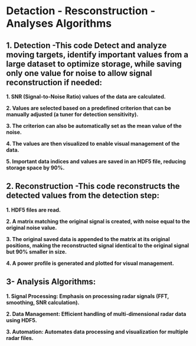 # Detaction - Resconstruction - Analyses Algorithms
## 1. Detection -This code Detect and analyze moving targets, identify important values from a large dataset to optimize storage, while saving only one value for noise to allow signal reconstruction if needed:

  **1. SNR (Signal-to-Noise Ratio) values of the data are calculated.**

  **2. Values are selected based on a predefined criterion that can be manually adjusted (a tuner for detection sensitivity).**

  **3. The criterion can also be automatically set as the mean value of the noise.**

  **4. The values are then visualized to enable visual management of the data.**

  **5. Important data indices and values are saved in an HDF5 file, reducing storage space by 90%.**

## 2. Reconstruction -This code reconstructs the detected values from the detection step:

 **1. HDF5 files are read.**

 **2. A matrix matching the original signal is created, with noise equal to the original noise value.**

 **3. The original saved data is appended to the matrix at its original positions, making the reconstructed signal identical to the original signal but 90% smaller in size.**

 **4. A power profile is generated and plotted for visual management.**

## 3- Analysis Algorithms:

 **1. Signal Processing: Emphasis on processing radar signals (FFT, smoothing, SNR calculation).**
 
 **2. Data Management: Efficient handling of multi-dimensional radar data using HDF5.**
 
 **3. Automation: Automates data processing and visualization for multiple radar files.**
